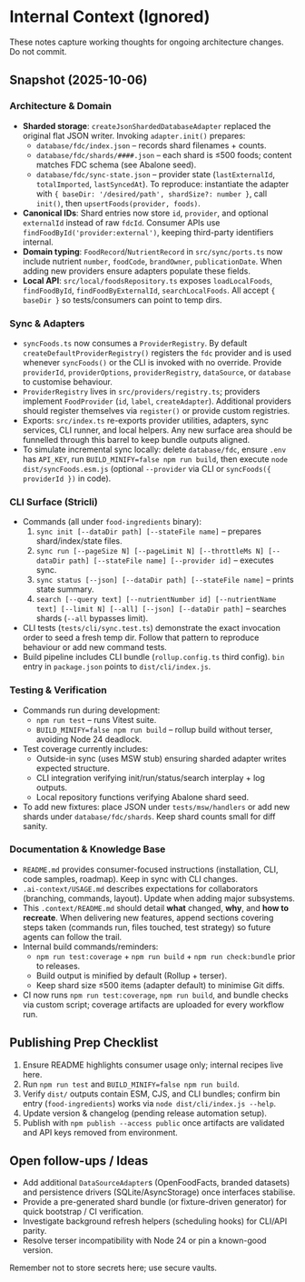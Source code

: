 # Internal Context (Ignored)

These notes capture working thoughts for ongoing architecture changes. Do not commit.

## Snapshot (2025-10-06)

### Architecture & Domain
- **Sharded storage**: `createJsonShardedDatabaseAdapter` replaced the original flat JSON writer. Invoking `adapter.init()` prepares:
  - `database/fdc/index.json` – records shard filenames + counts.
  - `database/fdc/shards/####.json` – each shard is ≤500 foods; content matches FDC schema (see Abalone seed).
  - `database/fdc/sync-state.json` – provider state (`lastExternalId`, `totalImported`, `lastSyncedAt`).
  To reproduce: instantiate the adapter with `{ baseDir: '/desired/path', shardSize?: number }`, call `init()`, then `upsertFoods(provider, foods)`.
- **Canonical IDs**: Shard entries now store `id`, `provider`, and optional `externalId` instead of raw `fdcId`. Consumer APIs use `findFoodById('provider:external')`, keeping third-party identifiers internal.
- **Domain typing**: `FoodRecord`/`NutrientRecord` in `src/sync/ports.ts` now include nutrient `number`, `foodCode`, `brandOwner`, `publicationDate`. When adding new providers ensure adapters populate these fields.
- **Local API**: `src/local/foodsRepository.ts` exposes `loadLocalFoods`, `findFoodById`, `findFoodByExternalId`, `searchLocalFoods`. All accept `{ baseDir }` so tests/consumers can point to temp dirs.

### Sync & Adapters
- `syncFoods.ts` now consumes a `ProviderRegistry`. By default `createDefaultProviderRegistry()` registers the `fdc` provider and is used whenever `syncFoods()` or the CLI is invoked with no override. Provide `providerId`, `providerOptions`, `providerRegistry`, `dataSource`, or `database` to customise behaviour.
- `ProviderRegistry` lives in `src/providers/registry.ts`; providers implement `FoodProvider` (`id`, `label`, `createAdapter`). Additional providers should register themselves via `register()` or provide custom registries.
- Exports: `src/index.ts` re-exports provider utilities, adapters, sync services, CLI runner, and local helpers. Any new surface area should be funnelled through this barrel to keep bundle outputs aligned.
- To simulate incremental sync locally: delete `database/fdc`, ensure `.env` has `API_KEY`, run `BUILD_MINIFY=false npm run build`, then execute `node dist/syncFoods.esm.js` (optional `--provider` via CLI or `syncFoods({ providerId })` in code).

### CLI Surface (Stricli)
- Commands (all under `food-ingredients` binary):
  1. `sync init [--dataDir path] [--stateFile name]` – prepares shard/index/state files.
  2. `sync run [--pageSize N] [--pageLimit N] [--throttleMs N] [--dataDir path] [--stateFile name] [--provider id]` – executes sync.
  3. `sync status [--json] [--dataDir path] [--stateFile name]` – prints state summary.
  4. `search [--query text] [--nutrientNumber id] [--nutrientName text] [--limit N] [--all] [--json] [--dataDir path]` – searches shards (`--all` bypasses limit).
- CLI tests (`tests/cli/sync.test.ts`) demonstrate the exact invocation order to seed a fresh temp dir. Follow that pattern to reproduce behaviour or add new command tests.
- Build pipeline includes CLI bundle (`rollup.config.ts` third config). `bin` entry in `package.json` points to `dist/cli/index.js`.

### Testing & Verification
- Commands run during development:
  - `npm run test` – runs Vitest suite.
  - `BUILD_MINIFY=false npm run build` – rollup build without terser, avoiding Node 24 deadlock.
- Test coverage currently includes:
  - Outside-in sync (uses MSW stub) ensuring sharded adapter writes expected structure.
  - CLI integration verifying init/run/status/search interplay + log outputs.
  - Local repository functions verifying Abalone shard seed.
- To add new fixtures: place JSON under `tests/msw/handlers` or add new shards under `database/fdc/shards`. Keep shard counts small for diff sanity.

### Documentation & Knowledge Base
- `README.md` provides consumer-focused instructions (installation, CLI, code samples, roadmap). Keep in sync with CLI changes.
- `.ai-context/USAGE.md` describes expectations for collaborators (branching, commands, layout). Update when adding major subsystems.
- This `.context/README.md` should detail **what** changed, **why**, and **how to recreate**. When delivering new features, append sections covering steps taken (commands run, files touched, test strategy) so future agents can follow the trail.
- Internal build commands/reminders:
  - `npm run test:coverage` + `npm run build` + `npm run check:bundle` prior to releases.
  - Build output is minified by default (Rollup + terser).
  - Keep shard size ≤500 items (adapter default) to minimise Git diffs.
- CI now runs `npm run test:coverage`, `npm run build`, and bundle checks via custom script; coverage artifacts are uploaded for every workflow run.

## Publishing Prep Checklist
1. Ensure README highlights consumer usage only; internal recipes live here.
2. Run `npm run test` and `BUILD_MINIFY=false npm run build`.
3. Verify `dist/` outputs contain ESM, CJS, and CLI bundles; confirm bin entry (`food-ingredients`) works via `node dist/cli/index.js --help`.
4. Update version & changelog (pending release automation setup).
5. Publish with `npm publish --access public` once artifacts are validated and API keys removed from environment.

## Open follow-ups / Ideas
- Add additional `DataSourceAdapter`s (OpenFoodFacts, branded datasets) and persistence drivers (SQLite/AsyncStorage) once interfaces stabilise.
- Provide a pre-generated shard bundle (or fixture-driven generator) for quick bootstrap / CI verification.
- Investigate background refresh helpers (scheduling hooks) for CLI/API parity.
- Resolve terser incompatibility with Node 24 or pin a known-good version.

Remember not to store secrets here; use secure vaults.

